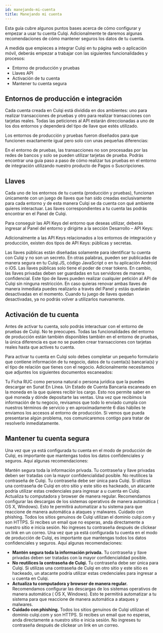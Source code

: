 ```yaml
---
id: manejando-mi-cuenta
title: Manejando mi cuenta
---
```


Esta guía cubre algunos puntos bases acerca de cómo configurar y empezar a usar tu cuenta Culqi. Adicionalmente te daremos algunas recomendaciones de cómo mantener seguros los datos de tu cuenta.

A medida que empieces a integrar Culqi en tu página web o aplicación móvil, deberás empezar a trabajar con las siguientes funcionalidades y procesos:

- Entorno de producción y pruebas
- Llaves API
- Activación de tu cuenta
- Mantener tu cuenta segura

## Entornos de producción e integración

Cada cuenta creada en Culqi está dividida en dos ambientes: uno para realizar transacciones de pruebas y otro para realizar transacciones con tarjetas reales. Todas las peticiones al API estarán direccionadas a uno de los dos entornos y dependerá del tipo de llave que estés utilizado.

Los entornos de producción y pruebas fueron diseñados para que funcionen exactamente igual pero solo con unas pequeñas diferencias:

En el entorno de pruebas, las transacciones no son procesadas por las redes de bancos y solo se pueden utilizar tarjetas de prueba.
Podrás encontrar una guía paso a paso de cómo realizar tus pruebas en el entorno de integración utilizando nuestro producto de Pagos o Suscripciones.

## Llaves

Cada uno de los entornos de tu cuenta (producción y pruebas), funcionan únicamente con un juego de llaves que han sido creadas exclusivamente para cada entorno y de esta manera Culqi se da cuenta con qué ambiente quieres interactuar. Las llaves correspondientes a tu cuenta las podrás encontrar en el Panel de Culqi.

Para conseguir las API Keys del entorno que deseas utilizar, deberás ingresar al Panel del entorno y dirigirte a la sección Desarrollo – API Keys:



Adicionalmente a las API Keys relacionados a los entornos de integración y producción, existen dos tipos de API Keys: públicas y secretas.

Las llaves públicas están diseñadas solamente para identificar tu cuenta con Culqi y no son un secreto. En otras palabras, pueden ser publicadas de manera segura en tu Culqi.JS, código JavaScript o en tu aplicación Android o iOS. Las llaves públicas solo tiene el poder de crear tokens.
En cambio, las llaves privadas deben ser guardadas en tus servidores de manera confidencial. Este tipo de llaves pueden realizar cualquier petición al API de Culqi sin ninguna restricción.
En caso quieras renovar ambas llaves de manera inmediata puedes realizarlo a través del Panel y estás quedarán desactivadas en el momento. Cuando tu juego de llaves quedan desactivadas, ya no podrás volver a utilizarlos nuevamente.


## Activación de tu cuenta

Antes de activar tu cuenta, solo podrás interactuar con el entorno de pruebas de Culqi. No te preocupes. Todas las funcionalidades del entorno de producción están también disponibles también en el entorno de pruebas, la única diferencia es que no se pueden crear transacciones con tarjetas reales hasta que actives tu cuenta.

Para activar tu cuenta en Culqi solo debes completar un pequeño formulario que contiene información de tu negocio, datos de tu cuenta(s) bancaria(s) y el tipo de relación que tienes con el negocio. Adicionalmente necesitamos que adjuntes los siguientes documentos escaneados:

Tu Ficha RUC como persona natural o persona jurídica que la puedes descargar en Sunat En Línea.
Un Estado de Cuenta Bancaria escaneado en la moneda en la que quieres recibir los cargo. Esto nos permite saber en qué moneda y dónde depositarte las ventas.
Una vez que recibimos la información de tu negocio, revisamos que todo lo enviado cumpla con nuestros términos de servicio y en aproximadamente 6 días hábiles te enviamos los accesos al entorno de producción. Si vemos que pueda presentarse algún problema, nos comunicaremos contigo para tratar de resolverlo inmediatamente.

## Mantener tu cuenta segura

Una vez que ya está configurada tu cuenta en el modo de producción de Culqi, es importante que mantengas todos los datos confidenciales y seguros. Aquí algunas recomendaciones:

Mantén segura toda la información privada. Tu contraseña y llave privadas deben ser tratadas con la mayor confidencialidad posible.
No reutilices la contraseña de Culqi. Tu contraseña debe ser única para Culqi. Si utilizas una contraseña de Culqi en otro sitio y este sitio es hackeado, un atacante podría utilizar estas credenciales para ingresar a u cuenta en Culqi.
Actualiza tu computadora y browser de manera regular. Recomendamos configurar las descargas de los sistemas operativos de manera automática ( OS X, Windows). Esto te permitirá automatizar a tu sistema para que reaccione de manera automática a ataques y malwares.
Cuidado con phishing. Todos los sitios genuinos de Culqi utilizan el dominio culqi.com y son HTTPS. Si recibes un email que no esperas, anda directamente a nuestro sitio e inicia sesión. No ingreses tu contraseña después de clickear un link en un correo.
Una vez que ya está configurada tu cuenta en el modo de producción de Culqi, es importante que mantengas todos los datos confidenciales y seguros. Aquí algunas recomendaciones:

- **Mantén segura toda la información privada.** Tu contraseña y llave privadas deben ser tratadas con la mayor confidencialidad posible.
- **No reutilices la contraseña de Culqi.** Tu contraseña debe ser única para Culqi. Si utilizas una contraseña de Culqi en otro sitio y este sitio es hackeado, un atacante podría utilizar estas credenciales para ingresar a u cuenta en Culqi.
- **Actualiza tu computadora y browser de manera regular.** Recomendamos configurar las descargas de los sistemas operativos de manera automática ( OS X, Windows). Esto te permitirá automatizar a tu sistema para que reaccione de manera automática a ataques y malwares.
- **Cuidado con phishing.** Todos los sitios genuinos de Culqi utilizan el dominio culqi.com y son HTTPS. Si recibes un email que no esperas, anda directamente a nuestro sitio e inicia sesión. No ingreses tu contraseña después de clickear un link en un correo.

